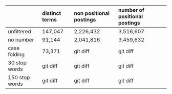 |  | distinct terms | non positional postings | number of positional postings |
| :---              |     :---       |          :--- |          :--- |
| unfiltered        | 147,047     | 2,226,432    | 3,516,607    |
| no number      | 91,144       |  2,041,816    | 3,459,632       | 
| case folding         | 73,371       | git diff      | git diff      |
| 30 stop words     | git diff       | git diff      | git diff      | 
| 150 stop words    | git diff       | git diff      | git diff      | 
